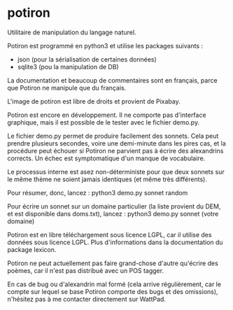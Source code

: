 # potiron
Utilitaire de manipulation du langage naturel.

Potiron est programmé en python3 et utilise les packages suivants :
* json (pour la sérialisation de certaines données)
* sqlite3 (pou la manipulation de DB)

La documentation et beaucoup de commentaires sont en français, 
parce que Potiron ne manipule que du français.

L'image de potiron est libre de droits et provient de Pixabay.

Potiron est encore en développement. Il ne comporte pas d'interface graphique,
mais il est possible de le tester avec le fichier demo.py.

Le fichier demo.py permet de produire facilement des sonnets. Cela peut
prendre plusieurs secondes, voire une demi-minute dans les pires cas, et
la procédure peut échouer si Potiron ne parvient pas à écrire des 
alexandrins corrects. Un échec est symptomatique d'un manque de vocabulaire.

Le processus interne est asez non-déterministe pour que deux
sonnets sur le même thème ne soient jamais identiques (et même très différents).

Pour résumer, donc, lancez :
python3 demo.py sonnet random

Pour écrire un sonnet sur un domaine particulier (la liste provient du DEM,
et est disponible dans doms.txt), lancez :
python3 demo.py sonnet (votre domaine)

Potiron est en libre téléchargement sous licence LGPL, car il utilise des données
sous licence LGPL. Plus d'informations dans la documentation du package lexicon.

Potiron ne peut actuellement pas faire grand-chose d'autre qu'écrire des poèmes,
car il n'est pas distribué avec un POS tagger.

En cas de bug ou d'alexandrin mal formé (cela arrive régulièrement, car
le compte sur lequel se base Potiron comporte des bugs et des omissions),
n'hésitez pas à me contacter directement sur WattPad.
